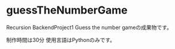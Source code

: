 # guessTheNumberGame
Recursion BackendProject1 Guess the number gameの成果物です。

制作時間は30分
使用言語はPythonのみです。
